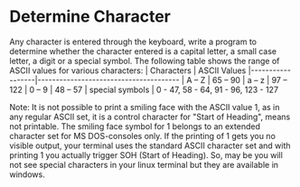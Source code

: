 # Determine Character
Any character is entered through the keyboard, write a program to
determine whether the character entered is a capital letter, a small
case letter, a digit or a special symbol.
The following table shows the range of ASCII values for various
characters:
| Characters       |   ASCII Values
|------------------|---------------------------------------
| A – Z            |   65 – 90
| a – z            |   97 – 122
| 0 – 9            |   48 – 57
| special symbols  |   0 - 47, 58 - 64, 91 - 96, 123 - 127

Note: It is not possible to print a smiling face with the ASCII value 1, as in any regular ASCII set, it is a control character for "Start of Heading", means not printable. The smiling face symbol for 1 belongs to an extended character set for MS DOS-consoles only. If the printing of 1 gets you no visible output, your terminal uses the standard ASCII character set and with printing 1 you actually trigger SOH (Start of Heading). So, may be you will not see special characters in your linux terminal but they are available in windows.
